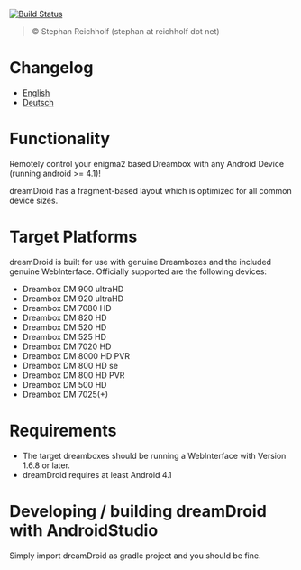 [![Build Status](https://travis-ci.org/sreichholf/dreamDroid.svg?branch=master)](https://travis-ci.org/sreichholf/dreamDroid)

>© Stephan Reichholf (stephan at reichholf dot net)
# Changelog
* [English](app/res/raw/changelog.md)
* [Deutsch](app/res/raw-de/changelog.md)

# Functionality
Remotely control your enigma2 based Dreambox with any Android Device (running android >= 4.1)!

dreamDroid has a fragment-based layout which is optimized for all common device sizes.

# Target Platforms
dreamDroid is built for use with genuine Dreamboxes and the included genuine WebInterface.
Officially supported are the following devices:

* Dreambox DM 900 ultraHD
* Dreambox DM 920 ultraHD
* Dreambox DM 7080 HD
* Dreambox DM 820 HD
* Dreambox DM 520 HD
* Dreambox DM 525 HD
* Dreambox DM 7020 HD
* Dreambox DM 8000 HD PVR
* Dreambox DM 800 HD se
* Dreambox DM 800 HD PVR
* Dreambox DM 500 HD
* Dreambox DM 7025(+)

# Requirements

* The target dreamboxes should be running a WebInterface with Version 1.6.8 or later.
* dreamDroid requires at least Android 4.1

# Developing / building dreamDroid with AndroidStudio

Simply import dreamDroid as gradle project and you should be fine.

